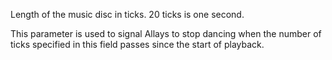 Length of the music disc in ticks. 20 ticks is one second.

This parameter is used to signal Allays to stop dancing when the number of ticks specified in this field passes since the start of playback.
